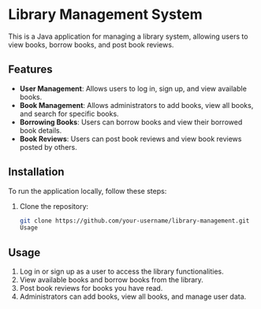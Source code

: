 # Library Management System

This is a Java application for managing a library system, allowing users to view books, borrow books, and post book reviews.

## Features

- **User Management**: Allows users to log in, sign up, and view available books.
- **Book Management**: Allows administrators to add books, view all books, and search for specific books.
- **Borrowing Books**: Users can borrow books and view their borrowed book details.
- **Book Reviews**: Users can post book reviews and view book reviews posted by others.

## Installation

To run the application locally, follow these steps:

1. Clone the repository:

   ```bash
   git clone https://github.com/your-username/library-management.git
   Usage

## Usage

1. Log in or sign up as a user to access the library functionalities.
2. View available books and borrow books from the library.
3. Post book reviews for books you have read.
4. Administrators can add books, view all books, and manage user data.

